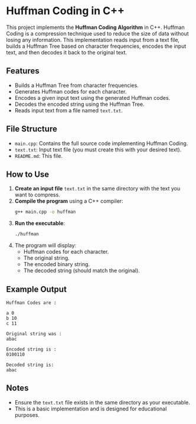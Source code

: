 # Huffman Coding in C++

This project implements the **Huffman Coding Algorithm** in C++. Huffman Coding is a compression technique used to reduce the size of data without losing any information. This implementation reads input from a text file, builds a Huffman Tree based on character frequencies, encodes the input text, and then decodes it back to the original text.

## Features

- Builds a Huffman Tree from character frequencies.
- Generates Huffman codes for each character.
- Encodes a given input text using the generated Huffman codes.
- Decodes the encoded string using the Huffman Tree.
- Reads input text from a file named `text.txt`.

## File Structure

- `main.cpp`: Contains the full source code implementing Huffman Coding.
- `text.txt`: Input text file (you must create this with your desired text).
- `README.md`: This file.

## How to Use

1. **Create an input file** `text.txt` in the same directory with the text you want to compress.
2. **Compile the program** using a C++ compiler:
   ```bash
   g++ main.cpp -o huffman
   ```
3. **Run the executable**:
   ```bash
   ./huffman
   ```
4. The program will display:
   - Huffman codes for each character.
   - The original string.
   - The encoded binary string.
   - The decoded string (should match the original).

## Example Output

```
Huffman Codes are :

a 0
b 10
c 11

Original string was :
abac

Encoded string is :
0100110

Decoded string is:
abac
```

## Notes

- Ensure the `text.txt` file exists in the same directory as your executable.
- This is a basic implementation and is designed for educational purposes.
